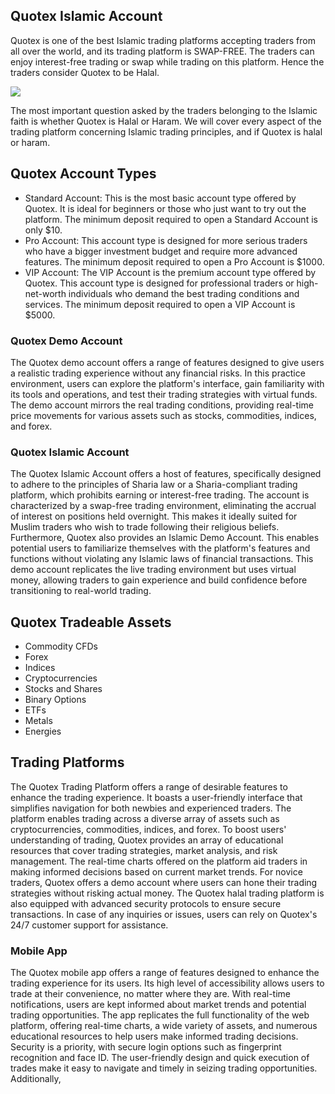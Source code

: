 ## Quotex Islamic Account

Quotex is one of the best Islamic trading platforms accepting traders
from all over the world, and its trading platform is SWAP-FREE. The
traders can enjoy interest-free trading or swap while trading on this
platform. Hence the traders consider Quotex to be Halal.

[![](https://static.quotex.io/files/4_en/300_250.jpg)](https://traff.sbs/brokerqxlid)

The most important question asked by the traders belonging to the
Islamic faith is whether Quotex is Halal or Haram. We will cover every
aspect of the trading platform concerning Islamic trading principles,
and if Quotex is halal or haram.

## Quotex Account Types

-   Standard Account: This is the most basic account type offered by
    Quotex. It is ideal for beginners or those who just want to try out
    the platform. The minimum deposit required to open a Standard
    Account is only \$10.
-   Pro Account: This account type is designed for more serious traders
    who have a bigger investment budget and require more advanced
    features. The minimum deposit required to open a Pro Account is
    \$1000.
-   VIP Account: The VIP Account is the premium account type offered by
    Quotex. This account type is designed for professional traders or
    high-net-worth individuals who demand the best trading conditions
    and services. The minimum deposit required to open a VIP Account is
    \$5000.

### Quotex Demo Account

The Quotex demo account offers a range of features designed to give
users a realistic trading experience without any financial risks. In
this practice environment, users can explore the platform's interface,
gain familiarity with its tools and operations, and test their trading
strategies with virtual funds. The demo account mirrors the real trading
conditions, providing real-time price movements for various assets such
as stocks, commodities, indices, and forex.

### Quotex Islamic Account

The Quotex Islamic Account offers a host of features, specifically
designed to adhere to the principles of Sharia law or a Sharia-compliant
trading platform, which prohibits earning or interest-free trading. The
account is characterized by a swap-free trading environment, eliminating
the accrual of interest on positions held overnight. This makes it
ideally suited for Muslim traders who wish to trade following their
religious beliefs. Furthermore, Quotex also provides an Islamic Demo
Account. This enables potential users to familiarize themselves with the
platform's features and functions without violating any Islamic laws of
financial transactions. This demo account replicates the live trading
environment but uses virtual money, allowing traders to gain experience
and build confidence before transitioning to real-world trading.

## Quotex Tradeable Assets

-   Commodity CFDs
-   Forex
-   Indices
-   Cryptocurrencies
-   Stocks and Shares
-   Binary Options
-   ETFs
-   Metals
-   Energies

## Trading Platforms

The Quotex Trading Platform offers a range of desirable features to
enhance the trading experience. It boasts a user-friendly interface that
simplifies navigation for both newbies and experienced traders. The
platform enables trading across a diverse array of assets such as
cryptocurrencies, commodities, indices, and forex. To boost users'
understanding of trading, Quotex provides an array of educational
resources that cover trading strategies, market analysis, and risk
management. The real-time charts offered on the platform aid traders in
making informed decisions based on current market trends. For novice
traders, Quotex offers a demo account where users can hone their trading
strategies without risking actual money. The Quotex halal trading
platform is also equipped with advanced security protocols to ensure
secure transactions. In case of any inquiries or issues, users can rely
on Quotex's 24/7 customer support for assistance.

### Mobile App

The Quotex mobile app offers a range of features designed to enhance the
trading experience for its users. Its high level of accessibility allows
users to trade at their convenience, no matter where they are. With
real-time notifications, users are kept informed about market trends and
potential trading opportunities. The app replicates the full
functionality of the web platform, offering real-time charts, a wide
variety of assets, and numerous educational resources to help users make
informed trading decisions. Security is a priority, with secure login
options such as fingerprint recognition and face ID. The user-friendly
design and quick execution of trades make it easy to navigate and timely
in seizing trading opportunities. Additionally,

